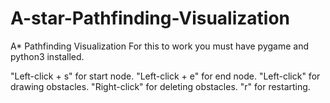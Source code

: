 # A-star-Pathfinding-Visualization
A* Pathfinding Visualization
For this to work you must have pygame and python3 installed.

"Left-click + s" for start node.
"Left-click + e" for end node.
"Left-click" for drawing obstacles.
"Right-click" for deleting obstacles.
"r" for restarting.
